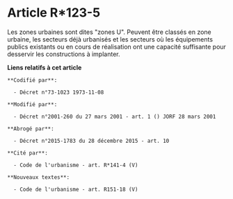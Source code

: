 # Article R*123-5

Les zones urbaines sont dites "zones U". Peuvent être classés en zone urbaine, les secteurs déjà urbanisés et les secteurs où
les équipements publics existants ou en cours de réalisation ont une capacité suffisante pour desservir les constructions à
implanter.

**Liens relatifs à cet article**

	**Codifié par**:

	  - Décret n°73-1023 1973-11-08

	**Modifié par**:

	  - Décret n°2001-260 du 27 mars 2001 - art. 1 () JORF 28 mars 2001

	**Abrogé par**:

	  - Décret n°2015-1783 du 28 décembre 2015 - art. 10

	**Cité par**:

	  - Code de l'urbanisme - art. R*141-4 (V)

	**Nouveaux textes**:

	  - Code de l'urbanisme - art. R151-18 (V)
